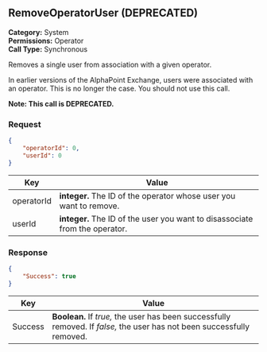 ## RemoveOperatorUser (DEPRECATED)

**Category:** System<br />**Permissions:** Operator<br />**Call Type:** Synchronous

Removes a single user from association with a given operator.

In earlier versions of the AlphaPoint Exchange, users were associated with an operator. This is no longer the case. You should not use this call.

<aside class="warning"><strong>Note: This call is DEPRECATED.</strong></aside>

### Request

```json
{
    "operatorId": 0,
    "userId": 0
}
```

| Key        | Value                                                        |
| ---------- | ------------------------------------------------------------ |
| operatorId | **integer.** The ID of the operator whose user you want to remove. |
| userId     | **integer.** The ID of the user you want to disassociate from the operator. |

### Response

```json
{
    "Success": true
}
```

| Key     | Value                                                        |
| ------- | ------------------------------------------------------------ |
| Success | **Boolean.** If *true,* the user has been successfully removed. If *false,* the user has not been successfully removed. |


